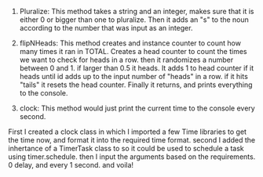 1. Pluralize:
This method takes a string and an integer, makes sure that it is either 0 or bigger than one to pluralize.
Then it adds an "s" to the noun according to the number that was input as an integer.

2. flipNHeads:
This method creates and instance counter to count how many times it ran in TOTAL.
Creates a head counter to count the times we want to check for heads in a row.
then it randomizes a number between 0 and 1. if larger than 0.5 it heads.
It adds 1 to head counter if it heads until id adds up to the input number of "heads" in a row.
if it hits "tails" it resets the head counter. 
Finally it returns, and prints everything to the console.

3. clock:
This method would just print the current time to the console every second.

First I created a clock class in which I imported a few Time libraries to get the time now, and format it into the required time format.
second I added the inhertance of a TimerTask class to so it could be used to schedule a task using timer.schedule.
then I input the arguments based on the requirements. 0 delay, and every 1 second. and voila!

